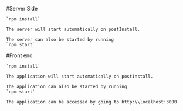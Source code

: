#Server Side

    `npm install`
    
    The server will start automatically on postInstall. 
    
    The server can also be started by running
    `npm start`

    



#Front end

    `npm install`
    
    The application will start automatically on postInstall. 
    
    The application can also be started by running
    `npm start`

    The application can be accessed by going to http:\\localhost:3000
